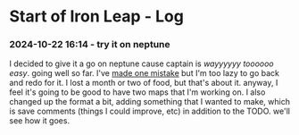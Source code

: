 # Start of Iron Leap - Log

### 2024-10-22 16:14 - try it on neptune

I decided to give it a go on neptune cause captain is *wayyyyyy toooooo easy*. going well so far. I've [made one mistake](<Start of Iron Leap - Save Comments.md#mining-and-dumping>) but I'm too lazy to go back and redo for it. I lost a month or two of food, but that's about it. anyway, I feel it's going to be good to have two maps that I'm working on. I also changed up the format a bit, adding something that I wanted to make, which is save comments (things I could improve, etc) in addition to the TODO. we'll see how it goes.
